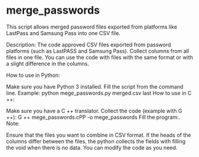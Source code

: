 # merge_passwords
This script allows merged password files exported from platforms like LastPass and Samsung Pass into one CSV file.


Description: The code approved CSV files exported from password platforms (such as LastPASS and Samsung Pass). Collect columns from all files in one file. You can use the code with files with the same format or with a slight difference in the columns.

How to use in Python:

Make sure you have Python 3 installed.
Fill the script from the command line.
Example: python mege_passwords.py merged.csv last
How to use in C ++:

Make sure you have a C ++ translator.
Collect the code (example with G ++): G ++ mege_passwords.cPP -o mege_passwords
Fill the program:.
Note:

Ensure that the files you want to combine in CSV format.
If the heads of the columns differ between the files, the python collects the fields with filling the void when there is no data.
You can modify the code as you need.
